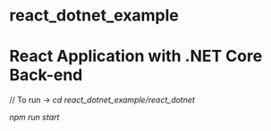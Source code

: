 # react_dotnet_example

# React Application with .NET Core Back-end

// To run -> 
  *cd react_dotnet_example/react_dotnet*
  
  *npm run start*
